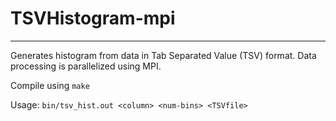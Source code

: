 # TSVHistogram-mpi
-----
Generates histogram from data in Tab Separated Value (TSV) format. Data processing is parallelized using MPI.

Compile using `make`

Usage: `bin/tsv_hist.out <column> <num-bins> <TSVfile>`
